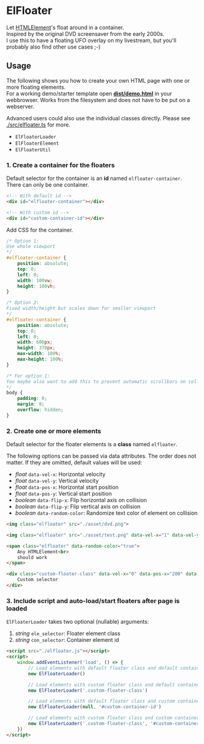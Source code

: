 # ElFloater

Let [HTMLElement](https://developer.mozilla.org/en-US/docs/Web/API/HTMLElement)'s float around in a container.  
Inspired by the original DVD screensaver from the early 2000s.  
I use this to have a floating UFO overlay on my livestream, but you'll probably also find other use cases ;-)




## Usage

The following shows you how to create your own HTML page with one or more floating elements.  
For a working demo/starter template open **[dist/demo.html](./dist/demo.html)** in your webbrowser. Works from the filesystem and does not have to be put on a webserver.

Advanced users could also use the individual classes directly. Please see [./src/elfloater.ts](./src/elfloater.ts) for more.
- `ElFloaterLoader`
- `ElFloaterElement`
- `ElFloaterUtil`


### 1. Create a container for the floaters

Default selector for the container is an **id** named `elfloater-container`. There can only be one container.

```html
<!-- With default id -->
<div id="elfloater-container"></div>

<!-- With custom id -->
<div id="custom-container-id"></div>
```

Add CSS for the container.

```css
/* Option 1:
Use whole viewport
*/
#elfloater-container {
    position: absolute;
    top: 0;
    left: 0;
    width: 100vw;
    height: 100vh;
}

/* Option 2:
Fixed width/height but scales down for smaller viewport
*/
#elfloater-container {
    position: absolute;
    top: 0;
    left: 0;
    width: 600px;
    height: 370px;
    max-width: 100%;
    max-height: 100%;
}

/* For option 1:
You maybe also want to add this to prevent automatic scrollbars on collison
*/
body {
    padding: 0;
    margin: 0;
    overflow: hidden;
}
```


### 2. Create one or more elements

Default selector for the floater elements is a **class** named `elfloater`.

The following options can be passed via data attributes. The order does not matter. If they are omitted, default values will be used:
- *float* `data-vel-x`: Horizontal velocity
- *float* `data-vel-y`: Vertical velocity
- *float* `data-pos-x`: Horizontal start position
- *float* `data-pos-y`: Vertical start position
- *boolean* `data-flip-x`: Flip horizontal axis on collision
- *boolean* `data-flip-y`: Flip vertical axis on collision
- *boolean* `data-random-color`: Randomize text color of element on collision

```html
<img class="elfloater" src="./asset/dvd.png">

<img class="elfloater" src="./asset/test.png" data-vel-x="1" data-vel-y="1.5" data-flip-x="true" data-flip-y="true">

<span class="elfloater" data-random-color="true">
    Any HTMLElement<br>
    should work
</span>

<div class="custom-floater-class" data-vel-x="0" data-pos-x="200" data-pos-y="100">
    Custom selector
</div>

```


### 3. Include script and auto-load/start floaters after page is loaded

`ElFloaterLoader` takes two optional (nullable) arguments:
1. *string* `ele_selector`: Floater element class
2. *string* `con_selector`: Container element id

```html
<script src="./elfloater.js"></script>
<script>
    window.addEventListener('load', () => {
        // Load elements with default floater class and default container id
        new ElFloaterLoader()

        // Load elements with custom floater class and default container id
        new ElFloaterLoader('.custom-floater-class')

        // Load elements with default floater class and custom container id
        new ElFloaterLoader(null, '#custom-container-id')

        // Load elements with custom floater class and custom container id
        new ElFloaterLoader('.custom-floater-class', '#custom-container-id')
    })
</script>
```

